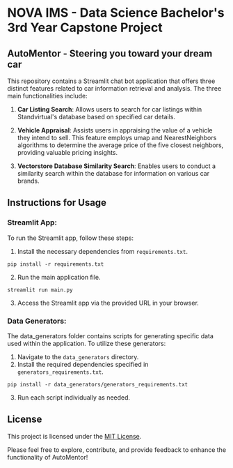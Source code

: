 # NOVA IMS - Data Science Bachelor's 3rd Year Capstone Project

## AutoMentor - Steering you toward your dream car

This repository contains a Streamlit chat bot application that offers three distinct features related to car information retrieval and analysis. The three main functionalities include:

1. **Car Listing Search**: Allows users to search for car listings within Standvirtual's database based on specified car details.

2. **Vehicle Appraisal**: Assists users in appraising the value of a vehicle they intend to sell. This feature employs umap and NearestNeighbors algorithms to determine the average price of the five closest neighbors, providing valuable pricing insights.

3. **Vectorstore Database Similarity Search**: Enables users to conduct a similarity search within the database for information on various car brands.

## Instructions for Usage

### Streamlit App:
To run the Streamlit app, follow these steps:
1. Install the necessary dependencies from `requirements.txt`.
```
pip install -r requirements.txt
```
2. Run the main application file.
```
streamlit run main.py
```
3. Access the Streamlit app via the provided URL in your browser.

### Data Generators:
The data_generators folder contains scripts for generating specific data used within the application. To utilize these generators:

1. Navigate to the `data_generators` directory.
2. Install the required dependencies specified in `generators_requirements.txt`.
```
pip install -r data_generators/generators_requirements.txt
```
3. Run each script individually as needed.

## License
This project is licensed under the [MIT License](LICENSE).

Please feel free to explore, contribute, and provide feedback to enhance the functionality of AutoMentor!

